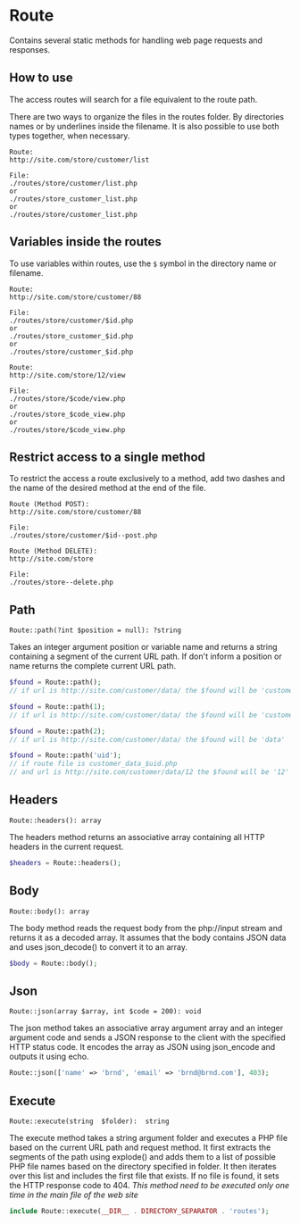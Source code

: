 # Route

Contains several static methods for handling web page requests and responses.

## How to use

The access routes will search for a file equivalent to the route path.

There are two ways to organize the files in the routes folder. By directories names or by underlines inside the filename.
It is also possible to use both types together, when necessary.

```text
Route:
http://site.com/store/customer/list

File:
./routes/store/customer/list.php
or
./routes/store_customer_list.php
or
./routes/store/customer_list.php
```

## Variables inside the routes

To use variables within routes, use the `$` symbol in the directory name or filename.

```text
Route:
http://site.com/store/customer/88

File:
./routes/store/customer/$id.php
or
./routes/store_customer_$id.php
or
./routes/store/customer_$id.php
```

```text
Route:
http://site.com/store/12/view

File:
./routes/store/$code/view.php
or
./routes/store_$code_view.php
or
./routes/store/$code_view.php
```

## Restrict access to a single method

To restrict the access a route exclusively to a method, add two dashes and the name of the desired method at the end of the file.

```text
Route (Method POST):
http://site.com/store/customer/88

File:
./routes/store/customer/$id--post.php
```

```text
Route (Method DELETE):
http://site.com/store

File:
./routes/store--delete.php
```

## Path

`Route::path(?int $position = null): ?string`

Takes an integer argument position or variable name and returns a string containing a segment of the current URL path. If don't inform a position or name returns the complete current URL path.

```php
$found = Route::path();
// if url is http://site.com/customer/data/ the $found will be 'customer/data'

$found = Route::path(1);
// if url is http://site.com/customer/data/ the $found will be 'customer'

$found = Route::path(2);
// if url is http://site.com/customer/data/ the $found will be 'data'

$found = Route::path('uid');
// if route file is customer_data_$uid.php
// and url is http://site.com/customer/data/12 the $found will be '12'
```

## Headers

`Route::headers(): array`

The headers method returns an associative array containing all HTTP headers in the current request.

```php
$headers = Route::headers();
```

## Body

`Route::body(): array`

The body method reads the request body from the php://input stream and returns it as a decoded array.
It assumes that the body contains JSON data and uses json_decode() to convert it to an array.

```php
$body = Route::body();
```

## Json

`Route::json(array $array, int $code = 200): void`

The json method takes an associative array argument array and an integer argument code and sends a JSON response to the client with the specified HTTP status code. It encodes the array as JSON using json_encode and outputs it using echo.

```php
Route::json(['name' => 'brnd', 'email' => 'brnd@brnd.com'], 403);
```

## Execute

`Route::execute(string  $folder):  string`

The execute method takes a string argument folder and executes a PHP file based on the current URL path and request method. It first extracts the segments of the path using explode() and adds them to a list of possible PHP file names based on the directory specified in folder. It then iterates over this list and includes the first file that exists. If no file is found, it sets the HTTP response code to 404.
_This method need to be executed only one time in the main file of the web site_

```php
include Route::execute(__DIR__ . DIRECTORY_SEPARATOR . 'routes');
```
